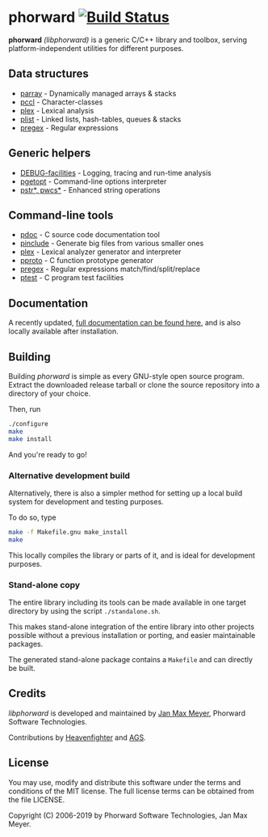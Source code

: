 # phorward [![Build Status](https://travis-ci.org/phorward/phorward.svg?branch=master)](https://travis-ci.org/phorward/phorward) 

**phorward** *(libphorward)* is a generic C/C++ library and toolbox, serving platform-independent utilities for different purposes.

## Data structures

- [parray](https://raw.githack.com/phorward/phorward/master/doc/phorward.html#parray) - Dynamically managed arrays & stacks
- [pccl](https://raw.githack.com/phorward/phorward/master/doc/phorward.html#pccl) - Character-classes
- [plex](https://raw.githack.com/phorward/phorward/master/doc/phorward.html#plex) - Lexical analysis
- [plist](https://raw.githack.com/phorward/phorward/master/doc/phorward.html#plist) - Linked lists, hash-tables, queues & stacks
- [pregex](https://raw.githack.com/phorward/phorward/master/doc/phorward.html#pregex) - Regular expressions

## Generic helpers

- [DEBUG-facilities](https://raw.githack.com/phorward/phorward/master/doc/phorward.html#ptrace) - Logging, tracing and run-time analysis
- [pgetopt](https://raw.githack.com/phorward/phorward/master/doc/phorward.html#fn_pgetopt) - Command-line options interpreter
- [pstr*, pwcs*](https://raw.githack.com/phorward/phorward/master/doc/phorward.html#pstr) - Enhanced string operations

## Command-line tools

- [pdoc](https://raw.githack.com/phorward/phorward/master/doc/phorward.html#c_pdoc) - C source code documentation tool
- [pinclude](https://raw.githack.com/phorward/phorward/master/doc/phorward.html#c_pinclude) - Generate big files from various smaller ones
- [plex](https://raw.githack.com/phorward/phorward/master/doc/phorward.html#c_plex) - Lexical analyzer generator and interpreter
- [pproto](https://raw.githack.com/phorward/phorward/master/doc/phorward.html#c_pproto) - C function prototype generator
- [pregex](https://raw.githack.com/phorward/phorward/master/doc/phorward.html#c_pregex) - Regular expressions match/find/split/replace
- [ptest](https://raw.githack.com/phorward/phorward/master/doc/phorward.html#c_ptest) - C program test facilities

## Documentation

A recently updated, [full documentation can be found here](https://raw.githack.com/phorward/phorward/master/doc/phorward.html), and is also locally available after installation.

## Building

Building *phorward* is simple as every GNU-style open source program. Extract the downloaded release tarball or clone the source repository into a directory of your choice.

Then, run

```bash
./configure
make
make install
```

And you're ready to go!

### Alternative development build

Alternatively, there is also a simpler method for setting up a local build system for development and testing purposes.

To do so, type

```bash
make -f Makefile.gnu make_install
make
```

This locally compiles the library or parts of it, and is ideal for development purposes.

### Stand-alone copy

The entire library including its tools can be made available in one target directory by using the script `./standalone.sh`.

This makes stand-alone integration of the entire library into other projects possible without a previous installation or porting, and easier maintainable packages.

The generated stand-alone package contains a `Makefile` and can directly be built.

## Credits

*libphorward* is developed and maintained by [Jan Max Meyer](https://github.com/phorward/), Phorward Software Technologies.

Contributions by [Heavenfighter](https://github.com/Heavenfighter) and [AGS](https://github.com/FreeBASIC-programmer).

## License

You may use, modify and distribute this software under the terms and conditions of the MIT license.
The full license terms can be obtained from the file LICENSE.

Copyright (C) 2006-2019 by Phorward Software Technologies, Jan Max Meyer.

